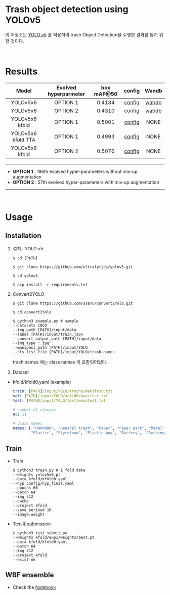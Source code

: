 # Trash object detection using YOLOv5
이 저장소는 [YOLO v5](https://github.com/ultralytics/yolov5) 를 적용하여 trash Object Detection을 수행한 결과를 담기 위한 것이다.


<br>

# Results
| Model | Evolved hyperparmeter | box mAP@50|config|Wandb|
| :---: | :---: | :---: | :---: | :---: |
| YOLOv5x6 |  OPTION 1 | 0.4184 |[config](obj-det/yolov5/config/hyp_evolved.yaml)|[wabdb](https://wandb.ai/erinchoi/mixtest/reports/Training-with-hyp_evolved-yaml--Vmlldzo3MTQ0NDI?accessToken=pg598rh5dfom1feoanvlu1zpppjaimoqn1fibns5wqerhsxcqbdskxl09s43cgyn)|
| YOLOv5x6 |  OPTION 2 | 0.4310 |[config](obj-det/yolov5/config/htc_mixup.yaml)|[wabdb](https://wandb.ai/erinchoi/Kfold/reports/Training-with-hyp_mixup-yaml--Vmlldzo3MTQ0NDY?accessToken=o4k067wo9qzb6q42vx1ta3df0ddfueqe1t3c5ui5eh09284o2dpb7bmwr07ef5ai)|
| YOLOv5x6 kfold |  OPTION 1 | 0.5001 |[config](obj-det/yolov5/config/hyp_evolved.yaml)|NONE
| YOLOv5x6 kfold TTA |  OPTION 1 | 0.4993 |[config](obj-det/yolov5/config/hyp_evolved.yaml)|NONE
| YOLOv5x6 kfold |  OPTION 2 | 0.5076 |[config](obj-det/yolov5/config/htc_mixup.yaml)|NONE


-------------
- **OPTION 1** : 196th evolved hyper-parameters without mix-up augmentation
- **OPTION 2** : 57th evolved hyper-parameters with mix-up augmentation
-------------


<br>

# Usage
## Installation
1. 설치 : YOLO v5 
   ```shell
   $ cd [PATH]

   $ git clone https://github.com/ultralytics/yolov5.git

   $ cd yolov5

   $ pip install -r requirements.txt

   ```

2. Convert2YOLO
   ```shell
   $ git clone https://github.com/ssaru/convert2Yolo.git

   $ cd convert2Yolo

   $ python3 example.py # sample
   --datasets COCO
   --img_path [PATH]/input/data
   --label [PATH]/input/train.json 
   --convert_output_path [PATH]/input/data 
   --img_type ".jpg" 
   --manipast_path [PATH]/input/YOLO
   --cls_list_file [PATH]/input/YOLO/trash.names
   ```

   trash.names 에는 class names 이 포함되어있다.

3. Dataset
- kfold/kfold0.yaml (example) 

   ```yaml
   train: [PATH]/input/YOLO/train0/manifest.txt 
   val: [PATH]/input/YOLO/valid0/manifest.txt
   test: [PATH]/input/YOLO/test/manifest.txt

   # number of classes
   nc: 11

   # class names
   names: [ "UNKNOWN", "General trash", "Paper", "Paper pack", "Metal", "Glass", 
           "Plastic", "Styrofoam", "Plastic bag", "Battery", "Clothing" ]
   ```
   

## Train

- Train 
   ```shell
   $ python3 train.py # 1 fold data
   --weights yolov5x6.pt
   --data kfold/kfold0.yaml
   --hyp config/hyp_final.yaml
   --epochs 60
   --batch 64
   --img 512
   --cache
   --project kfold
   --save_perioud 10
   --image-weight
   ```

- Test & submission
   ```shell
   $ python3 test_submit.py 
   --weights kfold/exp1/weights/best.pt
   --data kfold/kfold0.yaml
   --batch 64
   --img 512
   --project kfold
   --exist-ok
   ```

## WBF ensemble
- Check the [Notebook](p3-ims-obd-code-chaser/obj-det/yolov5/det_utils.ipynb)